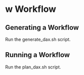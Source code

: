 # w Workflow

Generating a Workflow
---------------------
Run the generate_dax.sh script.

Running a Workflow
-------------------
Run the plan_dax.sh script.
